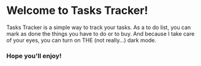 # Welcome to Tasks Tracker!

Tasks Tracker is a simple way to track your tasks. 
As a to do list, you can mark as done the things you have to do or to buy.
And because I take care of your eyes, you can turn on THE (not really...) dark mode.

### Hope you'll enjoy!
